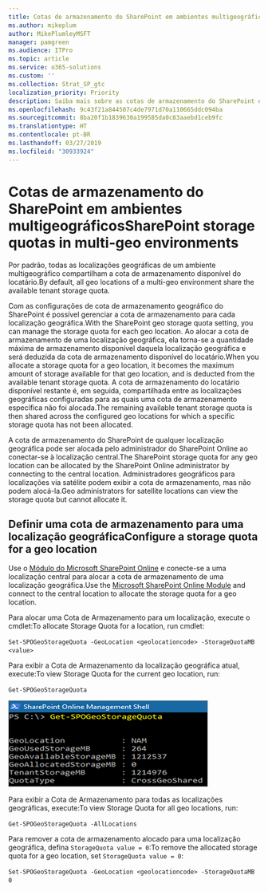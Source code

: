 ```yaml
---
title: Cotas de armazenamento do SharePoint em ambientes multigeográficos
ms.author: mikeplum
author: MikePlumleyMSFT
manager: pamgreen
ms.audience: ITPro
ms.topic: article
ms.service: o365-solutions
ms.custom: ''
ms.collection: Strat_SP_gtc
localization_priority: Priority
description: Saiba mais sobre as cotas de armazenamento do SharePoint em ambientes multigeográficos.
ms.openlocfilehash: 9c43f21a844507c4de7971d70a110665ddc094ba
ms.sourcegitcommit: 8ba20f1b1839630a199585da0c83aaebd1ceb9fc
ms.translationtype: HT
ms.contentlocale: pt-BR
ms.lasthandoff: 03/27/2019
ms.locfileid: "30933924"
---
```

# <a name="sharepoint-storage-quotas-in-multi-geo-environments"></a><span data-ttu-id="3dd06-103">Cotas de armazenamento do SharePoint em ambientes multigeográficos</span><span class="sxs-lookup"><span data-stu-id="3dd06-103">SharePoint storage quotas in multi-geo environments</span></span>

<span data-ttu-id="3dd06-104">Por padrão, todas as localizações geográficas de um ambiente multigeográfico compartilham a cota de armazenamento disponível do locatário.</span><span class="sxs-lookup"><span data-stu-id="3dd06-104">By default, all geo locations of a multi-geo environment share the available tenant storage quota.</span></span>

<span data-ttu-id="3dd06-105">Com as configurações de cota de armazenamento geográfico do SharePoint é possível gerenciar a cota de armazenamento para cada localização geográfica.</span><span class="sxs-lookup"><span data-stu-id="3dd06-105">With the SharePoint geo storage quota setting, you can manage the storage quota for each geo location.</span></span> <span data-ttu-id="3dd06-106">Ao alocar a cota de armazenamento de uma localização geográfica, ela torna-se a quantidade máxima de armazenamento disponível daquela localização geográfica e será deduzida da cota de armazenamento disponível do locatário.</span><span class="sxs-lookup"><span data-stu-id="3dd06-106">When you allocate a storage quota for a geo location, it becomes the maximum amount of storage available for that geo location, and is deducted from the available tenant storage quota.</span></span> <span data-ttu-id="3dd06-107">A cota de armazenamento do locatário disponível restante é, em seguida, compartilhada entre as localizações geográficas configuradas para as quais uma cota de armazenamento específica não foi alocada.</span><span class="sxs-lookup"><span data-stu-id="3dd06-107">The remaining available tenant storage quota is then shared across the configured geo locations for which a specific storage quota has not been allocated.</span></span>

<span data-ttu-id="3dd06-108">A cota de armazenamento do SharePoint de qualquer localização geográfica pode ser alocada pelo administrador do SharePoint Online ao conectar-se à localização central.</span><span class="sxs-lookup"><span data-stu-id="3dd06-108">The SharePoint storage quota for any geo location can be allocated by the SharePoint Online administrator by connecting to the central location.</span></span> <span data-ttu-id="3dd06-109">Administradores geográficos para localizações via satélite podem exibir a cota de armazenamento, mas não podem alocá-la.</span><span class="sxs-lookup"><span data-stu-id="3dd06-109">Geo administrators for satellite locations can view the storage quota but cannot allocate it.</span></span>

## <a name="configure-a-storage-quota-for-a-geo-location"></a><span data-ttu-id="3dd06-110">Definir uma cota de armazenamento para uma localização geográfica</span><span class="sxs-lookup"><span data-stu-id="3dd06-110">Configure a storage quota for a geo location</span></span>

<span data-ttu-id="3dd06-111">Use o [Módulo do Microsoft SharePoint Online](https://www.microsoft.com/en-us/download/details.aspx?id=35588 ) e conecte-se a uma localização central para alocar a cota de armazenamento de uma localização geográfica.</span><span class="sxs-lookup"><span data-stu-id="3dd06-111">Use the [Microsoft SharePoint Online Module](https://www.microsoft.com/en-us/download/details.aspx?id=35588 ) and connect to the central location to allocate the storage quota for a geo location.</span></span> 

<span data-ttu-id="3dd06-112">Para alocar uma Cota de Armazenamento para um localização, execute o cmdlet:</span><span class="sxs-lookup"><span data-stu-id="3dd06-112">To allocate Storage Quota for a location, run cmdlet:</span></span>

`Set-SPOGeoStorageQuota -GeoLocation <geolocationcode> -StorageQuotaMB <value>`

<span data-ttu-id="3dd06-113">Para exibir a Cota de Armazenamento da localização geográfica atual, execute:</span><span class="sxs-lookup"><span data-stu-id="3dd06-113">To view Storage Quota for the current geo location, run:</span></span>

`Get-SPOGeoStorageQuota`

![Captura de tela da janela do PowerShell mostrando o cmdlet Get SPOGeoStorageQuota](media/multi-geo-storage-quota.png)

<span data-ttu-id="3dd06-115">Para exibir a Cota de Armazenamento para todas as localizações geográficas, execute:</span><span class="sxs-lookup"><span data-stu-id="3dd06-115">To view Storage Quota for all geo locations, run:</span></span>

`Get-SPOGeoStorageQuota -AllLocations`

<span data-ttu-id="3dd06-116">Para remover a cota de armazenamento alocado para uma localização geográfica, defina `StorageQuota value = 0`:</span><span class="sxs-lookup"><span data-stu-id="3dd06-116">To remove the allocated storage quota for a geo location, set `StorageQuota value = 0`:</span></span>

`Set-SPOGeoStorageQuota -GeoLocation <geolocationcode> -StorageQuotaMB 0`
